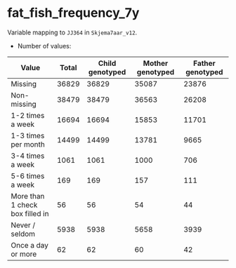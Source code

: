 # fat_fish_frequency_7y
Variable mapping to `JJ364` in `Skjema7aar_v12`.
- Number of values:

| Value | Total | Child genotyped | Mother genotyped | Father genotyped |
| ----- | ----- | --------------- | ---------------- | ---------------- |
| Missing | 36829 | 36829 | 35087 | 23876 |
| Non-missing | 38479 | 38479 | 36563 | 26208 |
| 1-2 times a week | 16694 | 16694 | 15853 |11701 |
| 1-3 times per month | 14499 | 14499 | 13781 |9665 |
| 3-4 times a week | 1061 | 1061 | 1000 |706 |
| 5-6 times a week | 169 | 169 | 157 |111 |
| More than 1 check box filled in | 56 | 56 | 54 |44 |
| Never / seldom | 5938 | 5938 | 5658 |3939 |
| Once a day or more | 62 | 62 | 60 |42 |



